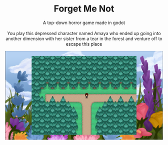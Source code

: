 <h1 align=center>
  Forget Me Not
</h1>
<p align=center>
  A top-down horror game made in godot<br/><br/>
  You play this depressed character named Amaya who ended up going into another dimension with her sister from a tear in the forest and venture off to escape this place
</p>
<img src='https://github.com/Pengling1472/Forget-Me-Not/blob/main/Game/assets/Random/FMN%20Screenshot.png' align=center />
